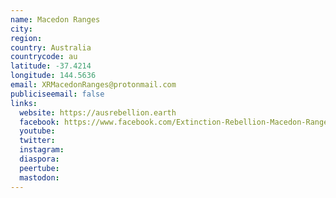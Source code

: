 ```yaml
---
name: Macedon Ranges
city:
region:
country: Australia
countrycode: au
latitude: -37.4214
longitude: 144.5636
email: XRMacedonRanges@protonmail.com
publiciseemail: false
links:
  website: https://ausrebellion.earth
  facebook: https://www.facebook.com/Extinction-Rebellion-Macedon-Ranges-105963204158001/?epa=SEARCH_BOX
  youtube:
  twitter:
  instagram:
  diaspora:
  peertube:
  mastodon:
---
```

